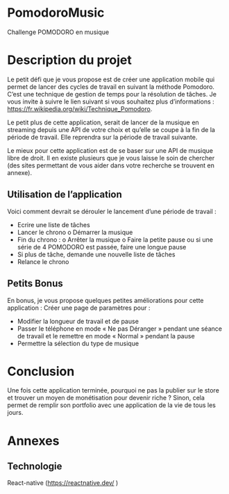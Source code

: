 # PomodoroMusic

Challenge POMODORO en musique

# Description du projet

Le petit défi que je vous propose est de créer une application mobile qui permet de lancer des cycles de travail en suivant la méthode Pomodoro. C’est une technique de gestion de temps pour la résolution de tâches. Je vous invite à suivre le lien suivant si vous souhaitez plus d’informations : 
 https://fr.wikipedia.org/wiki/Technique_Pomodoro. 
 
Le petit plus de cette application, serait de lancer de la musique en streaming depuis une API de votre choix et qu’elle se coupe à la fin de la période de travail. Elle reprendra sur la période de travail suivante.

Le mieux pour cette application est de se baser sur une API de musique libre de droit. Il en existe plusieurs que je vous laisse le soin de chercher (des sites permettant de vous aider dans votre recherche se trouvent en annexe).

## Utilisation de l’application

Voici comment devrait se dérouler le lancement d’une période de travail :
- Ecrire une liste de tâches
- Lancer le chrono
  o Démarrer la musique
- Fin du chrono :
  o Arrêter la musique
  o Faire la petite pause ou si une série de 4 POMODORO est passée, faire une longue pause
- Si plus de tâche, demande une nouvelle liste de tâches
- Relance le chrono

## Petits Bonus

En bonus, je vous propose quelques petites améliorations pour cette application :
Créer une page de paramètres pour :
- Modifier la longueur de travail et de pause
- Passer le téléphone en mode « Ne pas Déranger » pendant une séance de travail et le remettre en mode « Normal » pendant la pause
- Permettre la sélection du type de musique

# Conclusion

Une fois cette application terminée, pourquoi ne pas la publier sur le store et trouver un moyen de monétisation pour devenir riche ?
Sinon, cela permet de remplir son portfolio avec une application de la vie de tous les jours.

# Annexes

## Technologie
React-native (https://reactnative.dev/ )
